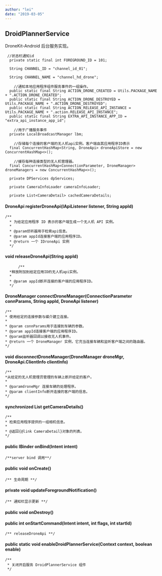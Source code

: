 ```yaml
---
author: "lei"
date: "2019-03-05"
---
```


## DroidPlannerService

DroneKit-Android 后台服务实现。

     //状态栏通知id
      private static final int FOREGROUND_ID = 101;
    
      String CHANNEL_ID = "channel_id_01";
    
      String CHANNEL_NAME = "channel_hd_drone";

        //通知本地应用程序组件服务事件的一组操作。
      public static final String ACTION_DRONE_CREATED = Utils.PACKAGE_NAME + ".ACTION_DRONE_CREATED";
      public static final String ACTION_DRONE_DESTROYED = Utils.PACKAGE_NAME + ".ACTION_DRONE_DESTROYED";
      public static final String ACTION_RELEASE_API_INSTANCE = Utils.PACKAGE_NAME + ".action.RELEASE_API_INSTANCE";
      public static final String EXTRA_API_INSTANCE_APP_ID = "extra_api_instance_app_id";

        //用于广播服务事件
      private LocalBroadcastManager lbm;

        //存储每个连接的客户端的无人机api实例。客户端由其应用程序ID表示
      final ConcurrentHashMap<String, DroneApi> droneApiStore = new ConcurrentHashMap<>();

        //缓存每种连接类型的无人机管理器。
      final ConcurrentHashMap<ConnectionParameter, DroneManager> droneManagers = new ConcurrentHashMap<>();

      private DPServices dpServices;

      private CameraInfoLoader cameraInfoLoader;

      private List<CameraDetail> cachedCameraDetails;


#### DroneApi registerDroneApi(IApiListener listener, String appId)
    /**
      * 为给定应用程序 ID 表示的客户端生成一个无人机 API 实例。
      *
      * @param侦听器用于检索api信息。
      * @param appId连接客户端的应用程序ID。
      * @return 一个 IDroneApi 实例
      */

#### void releaseDroneApi(String appId)

          /**
      *释放附加到给定应用ID的无人机api实例。
      *
      * @param appId断开连接的客户端的应用程序ID。
      */


#### DroneManager connectDroneManager(ConnectionParameter connParams, String appId, DroneApi listener) 

    /**
    * 使用给定的连接参数与媒介建立连接。
    *
    * @param connParams用于连接到车辆的参数。
    * @param appId连接客户端的应用程序ID。
    * @param监听器回调以接收无人机事件。
    * @return 一个 DroneManager 实例，它充当连接车辆和监听客户端之间的路由器。
    */

#### void disconnectDroneManager(DroneManager droneMgr, DroneApi.ClientInfo clientInfo) 

    /**
    *从给定的无人机管理员管理的车辆上断开给定的客户。
    *
    * @paramdroneMgr 连接车辆的处理程序。
    * @param clientInfo断开连接的客户端的信息。
    */


#### synchronized List<CameraDetail> getCameraDetails() 
    
    /**
    * 检索应用程序提供的一组相机信息。
    *
    * @返回{@link CameraDetail}对象的列表。
    */


#### public IBinder onBind(Intent intent) 

    /**server bind 调用**/
 


#### public void onCreate() 

    /** 生命周期 **/

#### private void updateForegroundNotification()

    /** 通知栏显示更新 **/

#### public void onDestroy() 

#### public int onStartCommand(Intent intent, int flags, int startId)

    /** releaseDroneApi **/
#### public static void enableDroidPlannerService(Context context, boolean enable)

    /**
     * 关闭开启服务 DroidPlannerService 组件
     */

